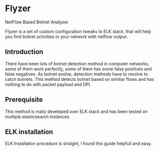 # Flyzer
NetFlow Based Botnet Analyzer


Flyzer is a set of custom configuration tweaks to ELK stack, that will help you find botnet activities in your network with netflow output.

## Introduction
There have been lots of botnet detection method in computer networks, some of them work perfectly, some of them has some false positives and false negatives. As botnet evolve, detection methods have to revolve to catch botnets. This method detects botnet based on similiar flows and has nothing to do with packet payload and DPI.


## Prerequisite
This method is maily developed over ELK stack and has been tested on multiple elasticsearch instances.

## ELK installation
ELK Installation procedure is straight, I found this guide helpfull and easy.